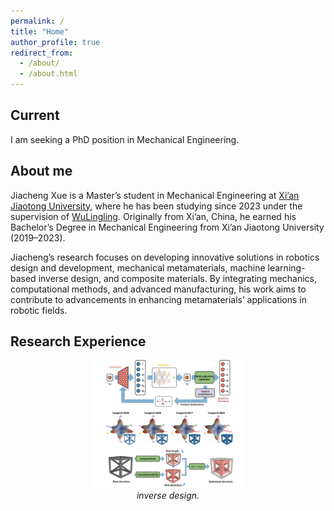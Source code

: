 ```yaml
---
permalink: /
title: "Home"
author_profile: true
redirect_from: 
  - /about/
  - /about.html
---
```


## Current
I am seeking a PhD position in Mechanical Engineering.

## About me
Jiacheng Xue is a Master’s student in Mechanical Engineering at [Xi’an Jiaotong University](https://en.xjtu.edu.cn/), where he has been studying since 2023 under the supervision of [WuLingling](https://gr.xjtu.edu.cn/en/web/lingling.wu/home). Originally from Xi’an, China, he earned his Bachelor’s Degree in Mechanical Engineering from Xi’an Jiaotong University (2019–2023).

Jiacheng’s research focuses on developing innovative solutions in robotics design and development, mechanical metamaterials, machine learning-based inverse design, and composite materials. By integrating mechanics, computational methods, and advanced manufacturing, his work aims to contribute to advancements in enhancing metamaterials’ applications in robotic fields.

## Research Experience

<p align="center">
  <img src="../images//test.jpg" width="48%" style="display: inline-block;">
  <br>
  <em style="display: inline-block; width: 48%;">inverse design.</em>
</p>